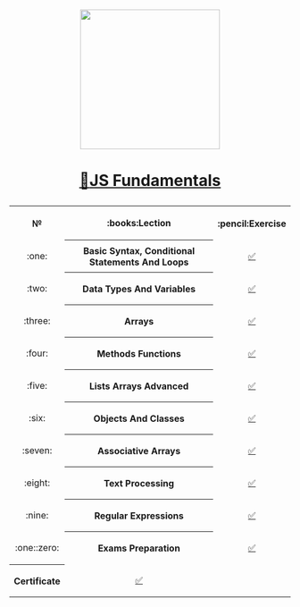 # <a href="https://softuni.bg"><p align="center">
 <p align="center"><img src="http://spaceappschallengebulgaria.eu/sites/default/files/softuni.png" width = 250 /></p><p></a>

# <a href="https://softuni.bg/trainings/2441/js-fundamentals-september-2019"><p align="center">:book:JS Fundamentals<p></a>

<table>
<tr>
  <th>
   <p align="center">
    №
  </th>
  <th>
   <p align="center">
    :books:Lection
  </th>
  <th>
   <p align="center">
   :pencil:Exercise
  </th>
</tr>
  
<tr>
  <td>
   <p align="center">
    :one:
  </td>
  <th>
    Basic Syntax, Conditional Statements And Loops
  </th>
  <td>
   <p align="center">
       <a 
         href="https://github.com/tsvetanNikolov92/JS-Fundamentals---May-2019/tree/master/Lections/BASIC%20SYNTAX%2C%20CONDITIONAL%20STATEMENTS%20AND%20LOOPS/Homework">✅
         </a>
  </td>
</tr>
    
<tr>
  <td>
   <p align="center">
    :two:
  </td>
  <th>
    Data Types And Variables
  </th>
  <td>
   <p align="center">
      <a 
         href="https://github.com/tsvetanNikolov92/JS-Fundamentals---May-2019/tree/master/Lections/DATA%20TYPES%20AND%20VARIABLES/Homework">✅
   </a>
  </td>
</tr>

<tr>
  <td>
   <p align="center">
    :three:
  </td>
  <th>
    Arrays
  </th>
  <td>
   <p align="center">
      <a 
         href="https://github.com/tsvetanNikolov92/JS-Fundamentals---May-2019/tree/master/Lections/ARRAYS/Homework">✅
   </a>
  </td>
</tr>

<tr>
  <td>
   <p align="center">
    :four:
  </td>
  <th>
    Methods Functions
  </th>
  <td>
   <p align="center">
      <a 
         href="https://github.com/tsvetanNikolov92/JS-Fundamentals---May-2019/tree/master/Lections/METHODS%20FUNCTIONS/Homework">✅
   </a>
  </td>
</tr>

<tr>
  <td>
   <p align="center">
    :five:
  </td>
  <th>
    Lists Arrays Advanced
  </th>
  <td>
   <p align="center">
      <a 
         href="https://github.com/tsvetanNikolov92/JS-Fundamentals---May-2019/tree/master/Lections/Lists%20Arrays%20Advanced/Homework">✅
   </a>
  </td>
</tr>

<tr>
  <td>
   <p align="center">
    :six:
  </td>
  <th>
    Objects And Classes
  </th>
  <td>
   <p align="center">
      <a 
         href="https://github.com/tsvetanNikolov92/JS-Fundamentals---May-2019/tree/master/Lections/OBJECTS%20AND%20CLASSES/Homework">✅
   </a>
  </td>
</tr>

<tr>
  <td>
   <p align="center">
    :seven:
  </td>
  <th>
    Associative Arrays
  </th>
  <td>
   <p align="center">
      <a 
         href="https://github.com/tsvetanNikolov92/JS-Fundamentals---May-2019/tree/master/Lections/ASSOCIATIVE%20ARRAYS/Homework">✅
   </a>
  </td>
</tr>

<tr>
  <td>
   <p align="center">
    :eight:
  </td>
  <th>
    Text Processing
  </th>
  <td>
   <p align="center">
      <a 
         href="https://github.com/tsvetanNikolov92/JS-Fundamentals---May-2019/tree/master/Lections/TEXT%20PROCESSING/Homework">✅
   </a>
  </td>
</tr>

<tr>
  <td>
   <p align="center">
    :nine:
  </td>
  <th>
    Regular Expressions
  </th>
  <td>
   <p align="center">
      <a 
         href="https://github.com/tsvetanNikolov92/JS-Fundamentals---May-2019/tree/master/Lections/REGULAR%20EXPRESSIONS/Homework">✅
   </a>
  </td>
</tr>

<tr>
  <td>
   <p align="center">
    :one::zero:
  </td>
  <th>
    Exams Preparation
  </th>
  <td>
   <p align="center">
      <a 
         href="https://github.com/tsvetanNikolov92/JS-Fundamentals---May-2019/tree/master/My%20exams%20solutions">✅
   </a>
  </td>
</tr>

</td>
  <th>
    Certificate
  </th>
  <td>
   <p align="center">
      <a 
         href="https://github.com/tsvetanNikolov92/JS-Fundamentals---May-2019/tree/master/Certificate">✅
   </a>
  </td>




